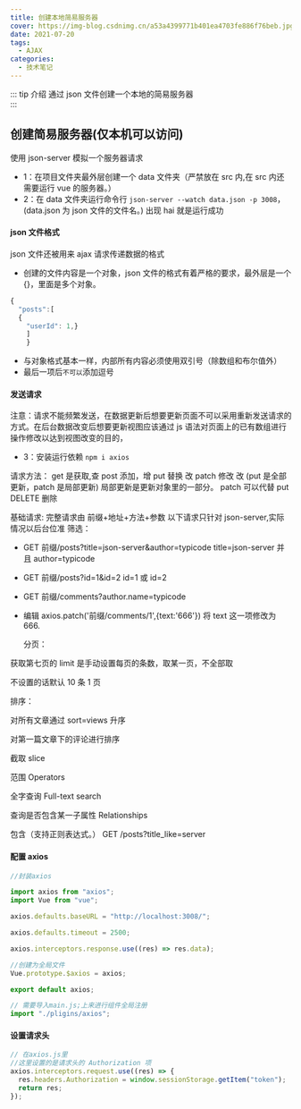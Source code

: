 ```yaml
---
title: 创建本地简易服务器
cover: https://img-blog.csdnimg.cn/a53a4399771b401ea4703fe886f76beb.jpg?x-oss-process=image/watermark,type_ZHJvaWRzYW5zZmFsbGJhY2s,shadow_50,text_Q1NETiBAPGRpdiBjbGFzcz0n6b6Z5a6d5a6dJz4=,size_20,color_FFFFFF,t_70,g_se,x_16#pic_center
date: 2021-07-20
tags:
  - AJAX
categories:
  - 技术笔记
---
```


::: tip 介绍
通过 json 文件创建一个本地的简易服务器<br>
:::

## 创建简易服务器(仅本机可以访问)

使用 json-server 模拟一个服务器请求

- 1：在项目文件夹最外层创建一个 data 文件夹（严禁放在 src 内,在 src 内还需要运行 vue 的服务器。）
- 2：在 data 文件夹运行命令行 `json-server --watch data.json -p 3008`，(data.json 为 json 文件的文件名。)
  出现 hai 就是运行成功

#### json 文件格式

json 文件还被用来 ajax 请求传递数据的格式

- 创建的文件内容是一个对象，json 文件的格式有着严格的要求，最外层是一个{}，里面是多个对象。

```js
{
  "posts":[
  {
    "userId": 1,}
    ]
    }
```

- 与对象格式基本一样，内部所有内容必须使用双引号（除数组和布尔值外）
- 最后一项后`不可以`添加逗号

#### 发送请求

注意：请求不能频繁发送，在数据更新后想要更新页面不可以采用重新发送请求的方式。在后台数据改变后想要更新视图应该通过 js 语法对页面上的已有数组进行操作修改以达到视图改变的目的，

- 3：安装运行依赖
  `npm i axios`

请求方法：
get 是获取,查
post 添加，增
put 替换 改
patch 修改 改
(put 是全部更新，patch 是局部更新)
局部更新是更新对象里的一部分。
patch 可以代替 put
DELETE 删除

基础请求:
完整请求由 前缀+地址+方法+参数
以下请求只针对 json-server,实际情况以后台位准
筛选：

- GET 前缀/posts?title=json-server&author=typicode
  title=json-server 并且 author=typicode

- GET 前缀/posts?id=1&id=2 id=1 或 id=2
- GET 前缀/comments?author.name=typicode

- 编辑
  axios.patch('前缀/comments/1',{text:'666'})
  将 text 这一项修改为 666.

  分页：

<!-- GET /posts?_page=7 -->获取第七页的
<!-- GET /posts?_page=7&_limit=20 -->limit 是手动设置每页的条数，取某一页，不全部取

不设置的话默认 10 条 1 页

排序：

<!-- GET /posts?_sort=views&_order=asc -->

对所有文章通过 sort=views 升序

<!-- GET /posts/1/comments?_sort=votes&_order=asc -->

对第一篇文章下的评论进行排序

截取 slice

<!-- GET /posts?_start=20&_end=30
GET /posts/1/comments?_start=20&_end=30
GET /posts/1/comments?_start=20&_limit=10 从20开始，截取10条 -->

范围 Operators

<!-- GET /posts?views_gte=10&views_lte=20 -->
<!-- GET /posts?id_ne=1 id包含1的 -->

全字查询 Full-text search

<!-- GET /posts?q=internet -->

查询是否包含某一子属性 Relationships

<!-- GET /posts?_embed=comments
GET /posts/1?_embed=comments -->

包含（支持正则表达式。）
GET /posts?title_like=server

#### 配置 axios

```js
//封装axios

import axios from "axios";
import Vue from "vue";

axios.defaults.baseURL = "http://localhost:3008/";

axios.defaults.timeout = 2500;

axios.interceptors.response.use((res) => res.data);

//创建为全局文件
Vue.prototype.$axios = axios;

export default axios;

// 需要导入main.js;上来进行组件全局注册
import "./pligins/axios";
```

#### 设置请求头

```js
// 在axios.js里
//这里设置的是请求头的 Authorization 项
axios.interceptors.request.use((res) => {
  res.headers.Authorization = window.sessionStorage.getItem("token");
  return res;
});
```
